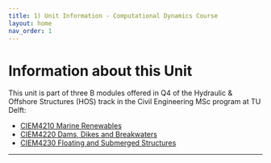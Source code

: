 ```yaml
---
title: 1) Unit Information - Computational Dynamics Course
layout: home
nav_order: 1
---
```

# Information about this Unit

This unit is part of three B modules offered in Q4 of the Hydraulic & Offshore Structures (HOS) track in the Civil Engineering MSc program at TU Delft:

* [CIEM4210 Marine Renewables](https://studiegids.tudelft.nl/a101_displayCourse.do?course_id=63755)
* [CIEM4220 Dams, Dikes and Breakwaters](https://studiegids.tudelft.nl/a101_displayCourse.do?course_id=63756)
* [CIEM4230 Floating and Submerged Structures](https://studiegids.tudelft.nl/a101_displayCourse.do?course_id=63757)


----

[^1]: [It can take up to 10 minutes for changes to your site to publish after you push the changes to GitHub](https://docs.github.com/en/pages/setting-up-a-github-pages-site-with-jekyll/creating-a-github-pages-site-with-jekyll#creating-your-site).

[Just the Docs]: https://just-the-docs.github.io/just-the-docs/
[GitHub Pages]: https://docs.github.com/en/pages
[README]: https://github.com/just-the-docs/just-the-docs-template/blob/main/README.md
[Jekyll]: https://jekyllrb.com
[GitHub Pages / Actions workflow]: https://github.blog/changelog/2022-07-27-github-pages-custom-github-actions-workflows-beta/
[use this template]: https://github.com/just-the-docs/just-the-docs-template/generate
